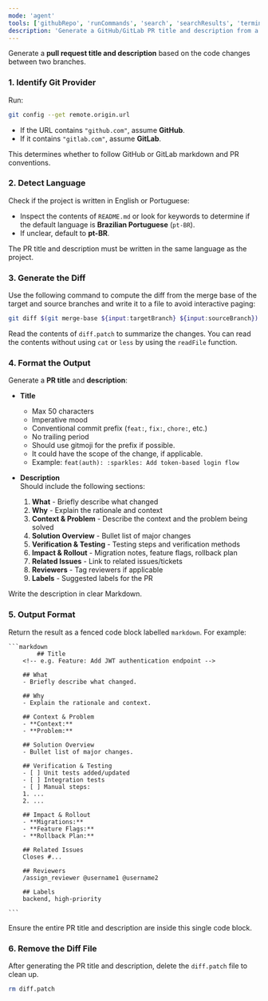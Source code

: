 ```yaml
---
mode: 'agent'
tools: ['githubRepo', 'runCommands', 'search', 'searchResults', 'terminalLastCommand', 'usages', 'codebase']
description: 'Generate a GitHub/GitLab PR title and description from a diff'
---
```


Generate a **pull request title and description** based on the code changes between two branches.

### 1. Identify Git Provider

Run:  
```bash
git config --get remote.origin.url
```

- If the URL contains `"github.com"`, assume **GitHub**.  
- If it contains `"gitlab.com"`, assume **GitLab**.  

This determines whether to follow GitHub or GitLab markdown and PR conventions.

### 2. Detect Language

Check if the project is written in English or Portuguese:

- Inspect the contents of `README.md` or look for keywords to determine if the default language is **Brazilian Portuguese** (`pt-BR`).  
- If unclear, default to **pt-BR**.  

The PR title and description must be written in the same language as the project.

### 3. Generate the Diff

Use the following command to compute the diff from the merge base of the target and source branches and write it to a file to avoid interactive paging:

```bash
git diff $(git merge-base ${input:targetBranch} ${input:sourceBranch}) ${input:sourceBranch} > diff.patch
```

Read the contents of `diff.patch` to summarize the changes.
You can read the contents without using `cat` or `less` by using the `readFile` function.

### 4. Format the Output

Generate a **PR title** and **description**:

- **Title**  
  - Max 50 characters  
  - Imperative mood  
  - Conventional commit prefix (`feat:`, `fix:`, `chore:`, etc.)  
  - No trailing period  
  - Should use gitmoji for the prefix if possible.
  - It could have the scope of the change, if applicable.
  - Example: `feat(auth): :sparkles: Add token-based login flow`  

- **Description**  
  Should include the following sections:
  1. **What** - Briefly describe what changed
  2. **Why** - Explain the rationale and context
  3. **Context & Problem** - Describe the context and the problem being solved
  4. **Solution Overview** - Bullet list of major changes
  5. **Verification & Testing** - Testing steps and verification methods
  6. **Impact & Rollout** - Migration notes, feature flags, rollback plan
  7. **Related Issues** - Link to related issues/tickets
  8. **Reviewers** - Tag reviewers if applicable
  9. **Labels** - Suggested labels for the PR

Write the description in clear Markdown.

### 5. Output Format

Return the result as a fenced code block labelled `markdown`. For example:

    ```markdown
            ## Title
        <!-- e.g. Feature: Add JWT authentication endpoint -->

        ## What
        - Briefly describe what changed.

        ## Why
        - Explain the rationale and context.

        ## Context & Problem
        - **Context:** 
        - **Problem:** 

        ## Solution Overview
        - Bullet list of major changes.

        ## Verification & Testing
        - [ ] Unit tests added/updated
        - [ ] Integration tests
        - [ ] Manual steps:
        1. ...
        2. ...

        ## Impact & Rollout
        - **Migrations:** 
        - **Feature Flags:** 
        - **Rollback Plan:** 

        ## Related Issues
        Closes #...

        ## Reviewers
        /assign_reviewer @username1 @username2

        ## Labels
        backend, high-priority

    ```

Ensure the entire PR title and description are inside this single code block.

### 6. Remove the Diff File
After generating the PR title and description, delete the `diff.patch` file to clean up.

```bash
rm diff.patch
```
